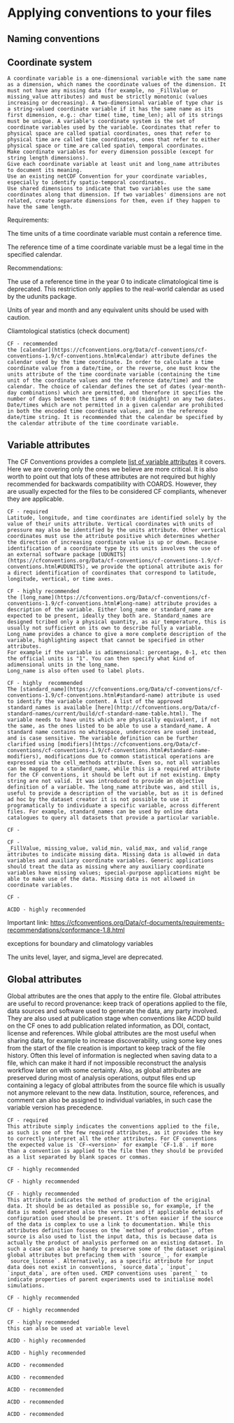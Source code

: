# Applying conventions to your files


## Naming conventions



## Coordinate system

```{dropdown} coordinate variable
A coordinate variable is a one-dimensional variable with the same name as a dimension, which names the coordinate values of the dimension. It must not have any missing data (for example, no _FillValue or missing_value attributes) and must be strictly monotonic (values increasing or decreasing). A two-dimensional variable of type char is a string-valued coordinate variable if it has the same name as its first dimension, e.g.: char time( time, time_len); all of its strings must be unique. A variable's coordinate system is the set of coordinate variables used by the variable. Coordinates that refer to physical space are called spatial coordinates, ones that refer to physical time are called time coordinates, ones that refer to either physical space or time are called spatio\ temporal coordinates.
Make coordinate variables for every dimension possible (except for string length dimensions).
Give each coordinate variable at least unit and long_name attributes to document its meaning.
Use an existing netCDF Convention for your coordinate variables, especially to identify spatio-temporal coordinates.
Use shared dimensions to indicate that two variables use the same coordinates along that dimension. If two variables' dimensions are not related, create separate dimensions for them, even if they happen to have the same length. 
```

Requirements:

The time units of a time coordinate variable must contain a reference time.

The reference time of a time coordinate variable must be a legal time in the specified calendar.

Recommendations:

The use of a reference time in the year 0 to indicate climatological time is deprecated. This restriction only applies to the real-world calendar as used by the udunits package.

Units of year and month and any equivalent units should be used with caution.

Cliamtological statistics (check document)

```{dropdown} calendar 
CF - recommended
the [calendar](https://cfconventions.org/Data/cf-conventions/cf-conventions-1.9/cf-conventions.html#calendar) attribute defines the calendar used by the time coordinate. In order to calculate a time coordinate value from a date/time, or the reverse, one must know the units attribute of the time coordinate variable (containing the time unit of the coordinate values and the reference date/time) and the calendar. The choice of calendar defines the set of dates (year-month-day combinations) which are permitted, and therefore it specifies the number of days between the times of 0:0:0 (midnight) on any two dates. Date/times which are not permitted in a given calendar are prohibited in both the encoded time coordinate values, and in the reference date/time string. It is recommended that the calendar be specified by the calendar attribute of the time coordinate variable. 
```

## Variable attributes

The CF Conventions provides a complete [list of variable attributes](https://cfconventions.org/Data/cf-conventions/cf-conventions-1.9/cf-conventions.html#attribute-appendix) it covers.
Here we are covering only the ones we believe are more critical. It is also worth to point out that lots of these attributes are not required but highly recommended for backwards compatibility with COARDS. However, they are usually expected for the files to be considered CF compliants, whenever they are applicable.

```{dropdown} units 
CF - required
Latitude, longitude, and time coordinates are identified solely by the value of their units attribute. Vertical coordinates with units of pressure may also be identified by the units attribute. Other vertical coordinates must use the attribute positive which determines whether the direction of increasing coordinate value is up or down. Because identification of a coordinate type by its units involves the use of an external software package [UDUNITS](https://cfconventions.org/Data/cf-conventions/cf-conventions-1.9/cf-conventions.html#UDUNITS), we provide the optional attribute axis for a direct identification of coordinates that correspond to latitude, longitude, vertical, or time axes.
```

```{dropdown} long_name 
CF - highly recommended 
the [long_name](https://cfconventions.org/Data/cf-conventions/cf-conventions-1.9/cf-conventions.html#long-name) attribute provides a description of the variable. Either long_name or standard_name are expected to be present, ideally they both are. Standard_names are designed tcribed only a physical quantity, as air_temperature, this is usually not sufficient on its own to describe fully a variable.
Long_name provides a chance to give a more complete description of the variable, highlighting aspect that cannot be specified in other attributes.
For example if the variable is adimensional: percentage, 0-1, etc then the official units is "1". You can then specify what kind of adimensional units in the long_name. 
Long_name is also often used to label plots.
```

```{dropdown} standard_name 
CF - highly  recommended
The [standard_name](https://cfconventions.org/Data/cf-conventions/cf-conventions-1.9/cf-conventions.html#standard-name) attribute is used to identify the variable content. A list of the approved standard_names is available [here](http://cfconventions.org/Data/cf-standard-names/current/build/cf-standard-name-table.html). The variable needs to have units which are physically equivalent, if not the same, as the ones listed to be able to use a standard_name. A standard name contains no whitespace, underscores are used instead, and is case sensitive. The variable definition can be further clarified using [modifiers](https://cfconventions.org/Data/cf-conventions/cf-conventions-1.9/cf-conventions.html#standard-name-modifiers), modifications due to common statistical operations are expressed via the cell_methods attribute. Even so, not all variables can be mapped to a standard_name, while this is a required attribute for the CF conventions, it should be left out if not existing. Empty string are not valid. It was introduced to provide an objective definition of a variable. The long_name attribute was, and still is, useful to provide a description of the variable, but as it is defined ad hoc by the dataset creator it is not possible to use it programatically to individuate a specific variable, across different files. For example, standard_names can be used by online data catalogues to query all datasets that provide a particular variable.   
```

```{dropdown} cell_methods 
CF -
```

```{dropdown} missing and valid data related 
CF -
_FillValue, missing_value, valid_min, valid_max, and valid_range attributes to indicate missing data. Missing data is allowed in data variables and auxiliary coordinate variables. Generic applications should treat the data as missing where any auxiliary coordinate variables have missing values; special-purpose applications might be able to make use of the data. Missing data is not allowed in coordinate variables.
```

```{dropdown} ancillary data
CF -
```

```{dropdown} coverage_content_type
ACDD - highly recommended 
```

Important link:
https://cfconventions.org/Data/cf-documents/requirements-recommendations/conformance-1.8.html

exceptions for boundary and climatology variables

The units level, layer, and sigma_level are deprecated.

## Global attributes
Global attributes are the ones that apply to the entire file. Global attributes are useful to record provenance: keep track of operations applied to the file, data sources and software used to generate the data, any party involved. They are also used at publication stage when conventions like ACDD build on the CF ones to add publication related information, as DOI, contact, license and references. 
While global attributes are the most useful when sharing data, for example to increase discoverability, using some key ones from the start of the file creation is important to keep track of the file history. Often this level of information is neglected when saving data to a file, which can make it hard if not impossible reconstruct the analysis workflow later on with some certainty. Also, as global attributes are preserved during most of analysis operations, output files end up containing a legacy of global attributes from the source file which is usually not anymore relevant to the new data.
Institution, source, references, and comment can also be assigned to individual variables, in such case the variable version has precedence.

```{dropdown} Conventions 
CF - required
This attribute simply indicates the conventions applied to the file, as such is one of the few required attributes, as it provides the key to correctly interpret all the other attributes. For CF conventions the expected value is `CF-<version>` for example `CF-1.8`. if more than a convention is applied to the file then they should be provided as a list separated by blank spaces or commas.
```

```{dropdown} title 
CF - highly recommended
```

```{dropdown} institution 
CF - highly recommended
```

```{dropdown} source 
CF - highly recommended
This attribute indicates the method of production of the original data. It should be as detailed as possible so, for example, if the data is model generated also the version and if applicable details of configuration used should be present. It's often easier if the source of the data is complex to use a link to documentation. While this attributes definition focuses on the `method of production`, often source is also used to list the input data, this is because data is actually the product of analysis performed on an existing dataset. In such a case can also be handy to preserve some of the dataset original global attributes but prefacing them with `source_`, for example `source_license`. Alternatively, as a specific attribute for input data does not exist in conventions, `source_data`, `input`, `input_data`, are often used. CMIP conventions uses `parent_` to indicate properties of parent experiments used to initialise model simulations.   
```

```{dropdown} history 
CF - highly recommended
```

```{dropdown} references 
CF - highly recommended
```

```{dropdown} comment 
CF - highly recommended
this can also be used at variable level
```

```{dropdown} summary 
ACDD - highly recommended
```

```{dropdown} keywords
ACDD - highly recommended
```

```{dropdown} id 
ACDD - recommended
```

```{dropdown} license 
ACDD - recommended
```

```{dropdown}  creator_(name/email/url) 
ACDD - recommended
```

```{dropdown} geospatial_<>/time_coverage_<> 
ACDD - recommended
```

```{dropdown} created_date 
ACDD - recommended
```

